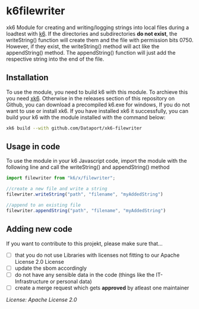 # k6filewriter

xk6 Module for creating and writing/logging strings into local files during a loadtest with [k6](https://k6.io/). If the directories and subdirectories **do not exist**, 
the writeString() function will create them and the file with permission bits 0750. However, if they exist, the writeString() method will act like the appendString() 
method. The appendString() function will just add the respective string into the end of the file.

## Installation 

To use the module, you need to build k6 with this module. To archieve this you need [xk6](https://github.com/grafana/xk6). Otherwise in the releases section of this repository on Github, you can download a precompiled k6.exe for windows, If you do not want to use or install xk6. If you have installed xk6 it successfully, 
you can build your k6 with the module installed with the command below: 

```bash
xk6 build --with github.com/Dataport/xk6-filewriter
```

## Usage in code

To use the module in your k6 Javascript code, import the module with the following line and call the writeString() and appendString() method

```Javascript
import filewriter from "k6/x/filewriter";

//create a new file and write a string
filewriter.writeString("path", "filename", "myAddedString")

//append to an existing file
filewriter.appendString("path", "filename", "myAddedString")
```

## Adding new code

If you want to contribute to this projekt, please make sure that...

- [ ] that you do not use Libraries with licenses not fitting to our Apache License 2.0 License
- [ ] update the sbom accordingly 
- [ ] do not have any sensible data in the code (things like the IT-Infrastructure or personal data)
- [ ] create a merge request which gets **approved** by atleast one maintainer

*License: Apache License 2.0*

